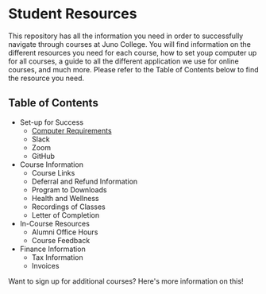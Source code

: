 # Student Resources
This repository has all the information you need in order to successfully navigate through courses at Juno College. You will find information on the different resources you need for each course, how to set youp computer up for all courses, a guide to all the different application we use for online courses, and much more. Please refer to the Table of Contents below to find the resource you need. 

## Table of Contents
- Set-up for Success
  - [Computer Requirements](./liveOnline#computer-requirements) 
  - Slack
  - Zoom
  - GitHub
- Course Information
  - Course Links
  - Deferral and Refund Information
  - Program to Downloads
  - Health and Wellness
  - Recordings of Classes
  - Letter of Completion
- In-Course Resources
  - Alumni Office Hours
  - Course Feedback
- Finance Information
  - Tax Information
  - Invoices

Want to sign up for additional courses? Here's more information on this!







 
